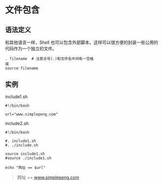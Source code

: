 # 文件包含

## 语法定义

和其他语言一样，Shell 也可以包含外部脚本。这样可以很方便的封装一些公用的代码作为一个独立的文件。

```shell
. filename  # 注意点号(.)和文件名中间有一空格
或
source filename
```

## 实例

include1.sh

```shell
#!/bin/bash

url="www.simplepeng.com"
```

include2.sh

```shell
#!/bin/bash

#. include1.sh
#. ./include.sh

source include1.sh
#source ./include1.sh

echo "网址 == $url"
```

> 网址 == www.simplepeng.com

